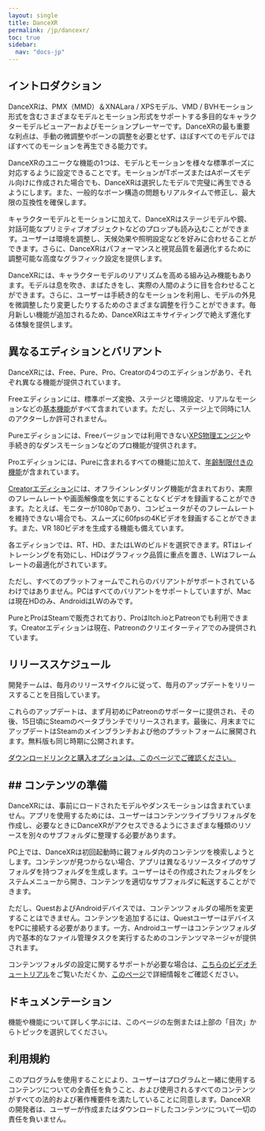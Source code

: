 ```yaml
---
layout: single
title: DanceXR
permalink: /jp/dancexr/
toc: true
sidebar:
  nav: "docs-jp"
---
```


## イントロダクション

DanceXRは、PMX（MMD）＆XNALara / XPSモデル、VMD / BVHモーション形式を含むさまざまなモデルとモーション形式をサポートする多目的なキャラクターモデルビューアーおよびモーションプレーヤーです。DanceXRの最も重要な利点は、手動の微調整やボーンの調整を必要とせず、ほぼすべてのモデルでほぼすべてのモーションを再生できる能力です。

DanceXRのユニークな機能の1つは、モデルとモーションを様々な標準ポーズに対応するように設定できることです。モーションがTポーズまたはAポーズモデル向けに作成された場合でも、DanceXRは選択したモデルで完璧に再生できるようにします。また、一般的なボーン構造の問題もリアルタイムで修正し、最大限の互換性を確保します。

キャラクターモデルとモーションに加えて、DanceXRはステージモデルや鏡、対話可能なプリミティブオブジェクトなどのプロップも読み込むことができます。ユーザーは環境を調整し、天候効果や照明設定などを好みに合わせることができます。さらに、DanceXRはパフォーマンスと視覚品質を最適化するために調整可能な高度なグラフィック設定を提供します。

DanceXRには、キャラクターモデルのリアリズムを高める組み込み機能もあります。モデルは息を吹き、まばたきをし、実際の人間のように目を合わせることができます。さらに、ユーザーは手続き的なモーションを利用し、モデルの外見を微調整したり変更したりするためのさまざまな調整を行うことができます。毎月新しい機能が追加されるため、DanceXRはエキサイティングで絶えず進化する体験を提供します。


## 異なるエディションとバリアント

DanceXRには、Free、Pure、Pro、Creatorの4つのエディションがあり、それぞれ異なる機能が提供されています。

Freeエディションには、標準ポーズ変換、ステージと環境設定、リアルなモーションなどの[基本機能](dancexr/basic_features.md)がすべて含まれています。ただし、ステージ上で同時に1人のアクターしか許可されません。

Pureエディションには、Freeバージョンでは利用できない[XPS物理エンジン](dancexr/pro_features.md)や手続き的なダンスモーションなどのプロ機能が提供されます。

Proエディションには、Pureに含まれるすべての機能に加えて、[年齢制限付きの機能](dancexr/adult_features.md)が含まれています。

[Creatorエディション](/dancexr/creator.md)には、オフラインレンダリング機能が含まれており、実際のフレームレートや画面解像度を気にすることなくビデオを録画することができます。たとえば、モニターが1080pであり、コンピュータがそのフレームレートを維持できない場合でも、スムーズに60fpsの4Kビデオを録画することができます。また、VR 180ビデオを生成する機能も備えています。

各エディションでは、RT、HD、またはLWのビルドを選択できます。RTはレイトレーシングを有効にし、HDはグラフィック品質に重点を置き、LWはフレームレートの最適化がされています。

ただし、すべてのプラットフォームでこれらのバリアントがサポートされているわけではありません。PCはすべてのバリアントをサポートしていますが、Macは現在HDのみ、AndroidはLWのみです。

PureとProはSteamで販売されており、ProはItch.ioとPatreonでも利用できます。Creatorエディションは現在、Patreonのクリエイターティアでのみ提供されています。


## リリーススケジュール

開発チームは、毎月のリリースサイクルに従って、毎月のアップデートをリリースすることを目指しています。

これらのアップデートは、まず月初めにPatreonのサポーターに提供され、その後、15日頃にSteamのベータブランチでリリースされます。最後に、月末までにアップデートはSteamのメインブランチおよび他のプラットフォームに展開されます。無料版も同じ時期に公開されます。

[ダウンロードリンクと購入オプションは、このページでご確認ください。](/dancexr/download.md)
## ## コンテンツの準備

DanceXRには、事前にロードされたモデルやダンスモーションは含まれていません。アプリを使用するためには、ユーザーはコンテンツライブラリフォルダを作成し、必要なときにDanceXRがアクセスできるようにさまざまな種類のリソースを別々のサブフォルダに整理する必要があります。

PC上では、DanceXRは初回起動時に親フォルダ内のコンテンツを検索しようとします。コンテンツが見つからない場合、アプリは異なるリソースタイプのサブフォルダを持つフォルダを生成します。ユーザーはその作成されたフォルダをシステムメニューから開き、コンテンツを適切なサブフォルダに転送することができます。

ただし、QuestおよびAndroidデバイスでは、コンテンツフォルダの場所を変更することはできません。コンテンツを追加するには、QuestユーザーはデバイスをPCに接続する必要があります。一方、Androidユーザーはコンテンツフォルダ内で基本的なファイル管理タスクを実行するためのコンテンツマネージャが提供されます。

コンテンツフォルダの設定に関するサポートが必要な場合は、[こちらのビデオチュートリアル](https://www.youtube.com/watch?v=kjzxGEd8SqM&list=PLiOnKm2t3bhLV3HcABEs0xjqgrYcmDQcr&index=3)をご覧いただくか、[このページ](dancexr/preparecontent.md)で詳細情報をご確認ください。


## ドキュメンテーション

機能や機能について詳しく学ぶには、このページの左側または上部の「目次」からトピックを選択してください。


## 利用規約
このプログラムを使用することにより、ユーザーはプログラムと一緒に使用するコンテンツについての全責任を負うこと、および使用されるすべてのコンテンツがすべての法的および著作権要件を満たしていることに同意します。DanceXRの開発者は、ユーザーが作成またはダウンロードしたコンテンツについて一切の責任を負いません。